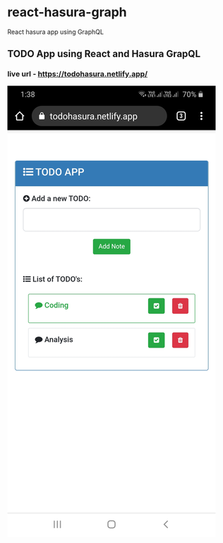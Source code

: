 # react-hasura-graph
React hasura app using GraphQL
## TODO App using React and Hasura GrapQL
### live url - https://todohasura.netlify.app/

![Capture-1](https://github.com/Brahmaiah-Rayalla/react-hasura-graph/blob/master/Screenshot_20200913-133800_Chrome.jpg)
